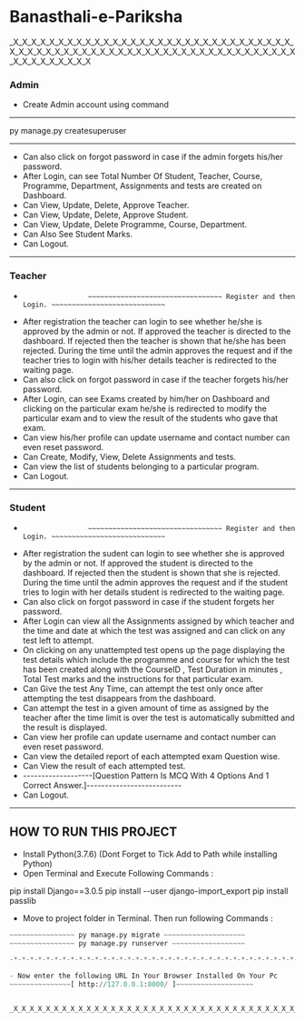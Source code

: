 # Banasthali-e-Pariksha
_X_X_X_X_X_X_X_X_X_X_X_X_X_X_X_X_X_X_X_X_X_X_X_X_X_X_X_X_X_X_X_X_X_X_X_X_X_X_X_X_X_X_X_X_X_X_X_X_X_X_X_X_X_X_X_X_X_X_X_X_X_X_X_X_X_X_X_X_X_X_X_X

### Admin
- Create Admin account using command
******************************************
py manage.py createsuperuser
******************************************
- Can also click on forgot password in case if the admin forgets his/her password.
- After Login, can see Total Number Of Student, Teacher, Course, Programme, Department, Assignments and tests are created on Dashboard.
- Can View, Update, Delete, Approve Teacher.
- Can View, Update, Delete, Approve Student.
- Can View, Update, Delete Programme, Course, Department.
- Can Also See Student Marks.
- Can Logout.
------------------------------------------------------------------------------------------------------------------------------------------------

### Teacher
-                     ~~~~~~~~~~~~~~~~~~~~~~~~~~~~~~~~~ Register and then Login. ~~~~~~~~~~~~~~~~~~~~~~~~~~~~
- After registration the teacher can login to see whether he/she is approved by the admin or not. If approved the teacher is directed to the dashboard. If rejected then the teacher is shown that he/she has been rejected. During the time until the admin approves the request and if the teacher tries to login with his/her details teacher is redirected to the waiting page.
- Can also click on forgot password in case if the teacher forgets his/her password.
- After Login, can see Exams created by him/her on Dashboard and clicking on the particular exam he/she is redirected to modify the particular exam and to view the result of the students who gave that exam.
- Can view his/her profile can update username and contact number can even reset password.
- Can Create, Modify, View, Delete Assignments and tests.
- Can view the list of students belonging to a particular program.
- Can Logout.
------------------------------------------------------------------------------------------------------------------------------------------------

### Student
-                     ~~~~~~~~~~~~~~~~~~~~~~~~~~~~~~~~~ Register and then Login. ~~~~~~~~~~~~~~~~~~~~~~~~~~~~ 
- After registration the sudent can login to see whether she is approved by the admin or not. If approved the student is directed to the dashboard. If rejected then the student is shown that she is rejected. During the time until the admin approves the request and if the student tries to login with her details student is redirected to the waiting page.
- Can also click on forgot password in case if the student forgets her password.
- After Login can view all the Assignments assigned by which teacher and the time and date at which the test was assigned and can click on any test left to attempt.
- On clicking on any unattempted test opens up the page displaying the test details which include the programme and course for which the test has been created along with the CourseID , Test Duration in minutes , Total Test marks and the instructions for that particular exam.
- Can Give the test Any Time, can attempt the test only once after attempting the test disappears from the dashboard.
- Can attempt the test in a given amount of time as assigned by the teacher after the time limit is over the test is automatically submitted and the result is displayed.
- Can view her profile can update username and contact number can even reset password.
- Can view the detailed report of each attempted exam Question wise.
- Can View the result of each attempted test.
- -------------------[Question Pattern Is MCQ With 4 Options And 1 Correct Answer.]--------------------------
- Can Logout.
------------------------------------------------------------------------------------------------------------------------------------------------

## HOW TO RUN THIS PROJECT
- Install Python(3.7.6) (Dont Forget to Tick Add to Path while installing Python)
- Open Terminal and Execute Following Commands :

pip install Django==3.0.5
pip install --user django-import_export
pip install passlib

- Move to project folder in Terminal. Then run following Commands :
~~~~~~~~~~~~~~~~ py manage.py makemigrations~~~~~~~~~~~~~~
~~~~~~~~~~~~~~~~ py manage.py migrate ~~~~~~~~~~~~~~~~~~~~
~~~~~~~~~~~~~~~~ py manage.py runserver ~~~~~~~~~~~~~~~~~~

-*-*-*-*-*-*-*-*-*-*-*-*-*-*-*-*-*-*-*-*-*-*-*-*-*-*-*-*-*-*-*-*-*-*-*-*-*-*-*-*-*-*-*-*-*-*-*-*-*-*-*-*-*-*-

- Now enter the following URL In Your Browser Installed On Your Pc
~~~~~~~~~~~~~~~[ http://127.0.0.1:8000/ ]~~~~~~~~~~~~~~~~~~~


_X_X_X_X_X_X_X_X_X_X_X_X_X_X_X_X_X_X_X_X_X_X_X_X_X_X_X_X_X_X_X_X_X_X_X_X_X_X_X_X_X_X_X_X_X_X_X_X_X_X_X_X_X_X_X_X_X_X_X_X_X_X_X_X_X_X_X_X_X_X_X_X
